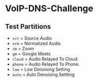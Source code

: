 # VoIP-DNS-Challenge

## Test Partitions

- `src` = Source Audio
- `nrm` = Normalized Audio
- `zm`  = Zoom
- `gm`  = Google Meets
- `cloud` = Audio Relayed To Cloud.
- `phone` = Audio Relayed To Phone.
- `low` = Low Denoising Setting
- `auto` = Auto Denoising Settting


<!--

### Zoom To Cloud

- `src_zm_cloud_relay_low`: https://cmu.box.com/shared/static/da4yt8ihopl7jxnjl5bitxfqpq2q14ea
- `src_zm_cloud_relay_auto`: https://cmu.box.com/shared/static/j0yv72sbiqodhtch9yhtqubzam7izngr
- `nrm_zm_cloud_relay_low`: https://cmu.box.com/shared/static/mvo5kgzx6058f9kuouxainlyzidjagpq
- `nrm_zm_cloud_relay_auto`: https://cmu.box.com/shared/static/f67cqgv99bo9ra6ej9466p7vux0p4bpn

### Zoom To Phone

- `src_gm_cloud_relay_low` https://cmu.box.com/shared/static/heei4494tt1eaps20p4l1yya1xyxmyag
- `nrm_gm_cloud_relay_low` https://cmu.box.com/shared/static/hsc1owbkvq8xuai1q225e193pnvzqv7s
- `src_gm_cloud_relay_auto` https://cmu.box.com/shared/static/0hg6vfann8ln51ed19cgmekk97941vxu
- `nrm_gm_cloud_relay_auto` https://cmu.box.com/shared/static/8tieeqwfbdlblh2eye4vlh23cv958002

### Google Meets To Cloud

- src_gm_cloud_relay_low: https://cmu.box.com/shared/static/heei4494tt1eaps20p4l1yya1xyxmyag
- nrm_gm_cloud_relay_low: https://cmu.box.com/shared/static/hsc1owbkvq8xuai1q225e193pnvzqv7s
- src_gm_cloud_relay_auto: https://cmu.box.com/shared/static/0hg6vfann8ln51ed19cgmekk97941vxu
- nrm_gm_cloud_relay_auto: https://cmu.box.com/shared/static/8tieeqwfbdlblh2eye4vlh23cv958002

### Google Meets To Phone

- `src_gm_phone_relay_low`: https://cmu.box.com/shared/static/zicc29em54x2thw1ak2vi0wxd6pmoygd
- `src_gm_phone_relay_auto`: https://cmu.box.com/shared/static/x4akm7p4m8o0on4rylwtpc2ms63z8k8f
- `nrm_gm_phone_relay_low`: https://cmu.box.com/shared/static/6t15164ntx2h17u28rdy5tkz4exynblq
- `nrm_gm_phone_relay_auto`: https://cmu.box.com/shared/static/tz2ni6vik64ll8fg8ec30wq0zk4tyf37

### Original

- `src_clean`: https://cmu.box.com/shared/static/z6f1iz3nic2d31zxnix3bn4ge7lz69p1
- `src_noisy`: https://cmu.box.com/shared/static/cds26b2grgekszptc17a1ckljuocqyzq
- `nrm_clean`: https://cmu.box.com/shared/static/lafj6q4kkk0fww6y6gijq3gfolu5joy1
- `nrm_noisy`: https://cmu.box.com/shared/static/2x96tb02ymeqqpgcqgtv6a4mxgg3ie6s

## Train Partitions (1/3)

### Zoom To Cloud

- `src_zm_cloud_relay_low`: https://cmu.box.com/shared/static/t2dkw2ocb5wx08nh86jb861l1uhqyfds
- `src_zm_cloud_relay_auto`: https://cmu.box.com/shared/static/gl4rh7dk535wl2l5zvf1ptom1n87iaql

### Zoom To Phone

- `src_zm_phone_relay_low`: https://cmu.box.com/shared/static/yavlvg7touvxjok7sfn58neud6a3iuj5
- `src_zm_phone_relay_auto`: https://cmu.box.com/shared/static/qbngbdrpojd1v0zw0fnpp72j7styrqae

### Google Meets To Cloud

- `src_gm_cloud_relay_low`: https://cmu.box.com/shared/static/k0l49zdfefgyn0h7mwcnnvas5f8n7kks
- `src_gm_cloud_relay_auto`: https://cmu.box.com/shared/static/oqucql868ce17kk7lbei48son1holvxh

### Google Meets To Phone

- `src_gm_phone_relay_low`: https://cmu.box.com/shared/static/jd9jg24ik1e95gt17hz16cwuhghdqnsi
- `src_gm_phone_relay_auto`: https://cmu.box.com/shared/static/ozmxm2syw8mthngs80r0tul3vm7htefk

### Original

- `src_clean`: https://cmu.box.com/shared/static/f3kyi0f2ptoe4klfayao34l82ahrq6sh
- `src_noisy`: https://cmu.box.com/shared/static/w14n5z61shpkbtwnx1ej7zl1n5ei39n8
-->
